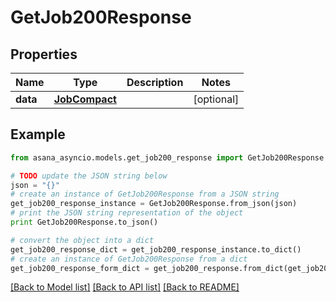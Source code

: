 # GetJob200Response


## Properties

Name | Type | Description | Notes
------------ | ------------- | ------------- | -------------
**data** | [**JobCompact**](JobCompact.md) |  | [optional] 

## Example

```python
from asana_asyncio.models.get_job200_response import GetJob200Response

# TODO update the JSON string below
json = "{}"
# create an instance of GetJob200Response from a JSON string
get_job200_response_instance = GetJob200Response.from_json(json)
# print the JSON string representation of the object
print GetJob200Response.to_json()

# convert the object into a dict
get_job200_response_dict = get_job200_response_instance.to_dict()
# create an instance of GetJob200Response from a dict
get_job200_response_form_dict = get_job200_response.from_dict(get_job200_response_dict)
```
[[Back to Model list]](../README.md#documentation-for-models) [[Back to API list]](../README.md#documentation-for-api-endpoints) [[Back to README]](../README.md)


